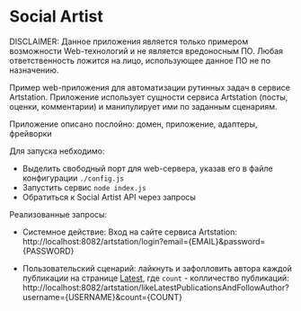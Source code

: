# Social Artist

DISCLAIMER: Данное приложения является только примером возможности Web-технологий
и не является вредоносным ПО. Любая ответственность ложится на лицо, использующее данное ПО
не по назначению.

Пример web-приложения для автоматизации рутинных задач в сервисе Artstation.
Приложение использует сущности сервиса Artstation (посты, оценки, комментарии) и манипулирует ими по заданным сценариям.

Приложение описано послойно: домен, приложение, адаптеры, фрейворки

Для запуска небходимо:
- Выделить свободный порт для web-сервера, указав его в файле конфигурации `./config.js`
- Запустить сервис `node index.js`
- Обратиться к Social Artist API через запросы

Реализованные запросы:   
- Системное действие: Вход на сайте сервиса Artstation:   
http://localhost:8082/artstation/login?email={EMAIL}&password={PASSWORD}

- Пользовательский сценарий: лайкнуть и зафолловить автора каждой публикации на странице [Latest](https://www.artstation.com/?sort_by=latest&dimension=3d),
где `count` - колличество публикаций:    
http://localhost:8082/artstation/likeLatestPublicationsAndFollowAuthor?username={USERNAME}&count={COUNT}